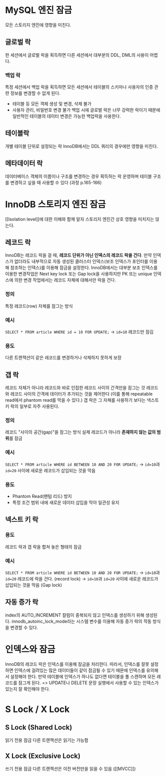 # MySQL 엔진 잠금
모든 스토리지 엔진에 영향을 미친다.
## 글로벌 락
한 세션에서 글로벌 락을 획득하면 다른 세션에서 대부분의 DDL, DML의 사용이 어렵다.
### 백업 락
특정 세션에서 백업 락을 획득하면 모든 세션에서 테이블의 스키마나 사용자의 인증 관련 정보를 변경할 수 없게 된다.
- 테이블 등 모든 객체 생성 및 변경, 삭제 불가
- 사용자 관리, 비밀번호 변경 불가
백업 시에 글로벌 락은 너무 강력한 락이기 때문에 일반적인 테이블의 데이터 변경은 가능한 백업락을 사용한다.
## 테이블락
개별 테이블 단위로 설정되는 락
InnoDB에서는 DDL 쿼리의 경우에만 영향을 미친다.
## 메타데이터 락
데이터베이스 객체의 이름이나 구조를 변경하는 경우 획득하는 락
운영하며 테이블 구조를 변경하고 싶을 때 사용할 수 있다 (과정 p.165-166)
# InnoDB 스토리지 엔진 잠금
[[Isolation level]]에 대한 이해와 함께 알자
스토리지 엔진간 상호 영향을 미치지는 않는다.
## 레코드 락
InnoDB는 레코드 락을 걸 때, **레코드 단위가 아닌 인덱스의 레코드 락을 건다**.
만약 인덱스가 없더라도 내부적으로 자동 생성된 클러스터 인덱스(보조 인덱스가 포인터를 이용해 참조하는 인덱스)를 이용해 잠금을 설정한다.
InnoDB에서는 대부분 보조 인덱스를 이용한 변경작업은 Next key lock 또는 Gap lock을 사용하지만 PK 또는 unique 인덱스에 의한 변경 작업에서는 레코드 자체에 대해서만 락을 건다.
### 정의
특정 레코드(row) 자체를 잠그는 방식    
### 예시
`SELECT * FROM article WHERE id = 10 FOR UPDATE;`
→ `id=10` 레코드만 잠김
### 용도
다른 트랜잭션이 같은 레코드를 변경하거나 삭제하지 못하게 보장
## 갭 락
레코드 자체가 아니라 레코드와 바로 인접한 레코드 사이의 간격만을 잠그는 것
레코드와 레코드 사이의 간격에 데이터가 추가되는 것을 제어한다 (이를 통해 repeatable read에서 phantom read를 막을 수 있다.)
갭 락은 그 자체를 사용하기 보다는 넥스트 키 락의 일부로 자주 사용된다.
### 정의
레코드 "사이의 공간(gap)"을 잠그는 방식
실제 레코드가 아니라 **존재하지 않는 값의 범위**를 잠금
### 예시
`SELECT * FROM article WHERE id BETWEEN 10 AND 20 FOR UPDATE;`
→ `id=10`과 `id=20` 사이에 새로운 레코드가 삽입되는 것을 막음
### 용도
- Phantom Read(팬텀 리드) 방지
- 특정 조건 범위 내에 새로운 데이터 삽입을 막아 일관성 유지
## 넥스트 키 락
### 용도
레코드 락과 갭 락을 합쳐 놓은 형태의 잠금
### 예시
`SELECT * FROM article WHERE id BETWEEN 10 AND 20 FOR UPDATE;`
→ `id=10`과 `id=20` 레코드에 락을 건다. (record lock)
→ `id=10`과 `id=20` 사이에 새로운 레코드가 삽입되는 것을 막음 (Gap lock)

## 자동 증가 락
index의 AUTO_INCREMENT 칼럼이 중복되지 않고 인덱스를 생성하기 위해 생성된다.
innodb_autoinc_lock_mode라는 시스템 변수를 이용해 자동 증가 락의 작동 방식을 변경할 수 있다.

# 인덱스와 잠금
InnoDB의 레코드 락은 인덱스를 이용해 잠금을 처리한다.
따라서, 인덱스를 잘못 설정하면 인덱스에 걸려있는 많은 데이터들이 같이 잠금될 수 있기 때문에 인덱스를 유의해서 설정해야 한다.
만약 테이블에 인덱스가 하나도 없다면 테이블을 풀 스캔하며 모든 레코드를 잠그게 된다.
=> UPDATE나 DELETE 문장 실행에서 사용할 수 있는 인덱스가 있는지 잘 확인해야 한다.

# S Lock / X Lock
## S Lock (Shared Lock)
읽기 전용 잠금
다른 트랜잭션은 읽기는 가능함
## X Lock (Exclusive Lock)
쓰기 전용 잠금
다른 트랜잭션은 이전 버전만을 읽을 수 있음 ([[MVCC]])